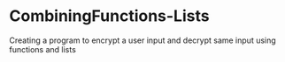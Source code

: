 # CombiningFunctions-Lists
Creating a program to encrypt a user input and decrypt same input using functions and lists
